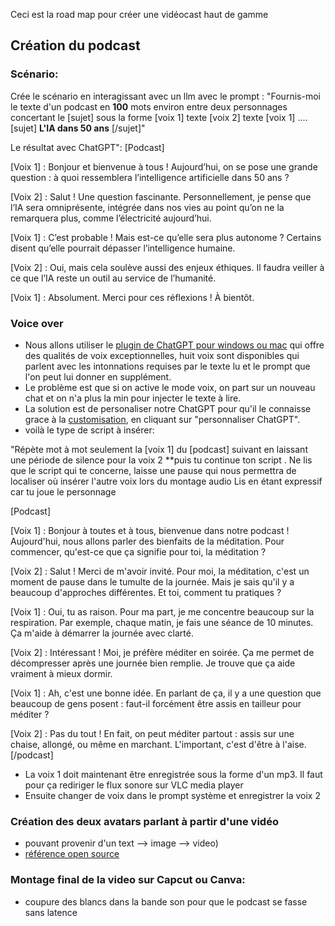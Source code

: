 Ceci est la road map pour créer une vidéocast haut de gamme
## Création du podcast
### Scénario:
Crée le scénario en interagissant avec un llm avec le prompt :
"Fournis-moi le texte d'un podcast en **100** mots environ entre deux personnages concertant le [sujet]
sous la forme [voix 1] texte [voix 2] texte [voix 1] ....
[sujet] **L'IA dans 50 ans** [/sujet]" 

Le résultat avec ChatGPT": [Podcast]

[Voix 1] : Bonjour et bienvenue à tous ! Aujourd’hui, on se pose une grande question : à quoi ressemblera l’intelligence artificielle dans 50 ans ?

[Voix 2] : Salut ! Une question fascinante. Personnellement, je pense que l’IA sera omniprésente, intégrée dans nos vies au point qu’on ne la remarquera plus, comme l’électricité aujourd’hui.

[Voix 1] : C’est probable ! Mais est-ce qu’elle sera plus autonome ? Certains disent qu’elle pourrait dépasser l’intelligence humaine.

[Voix 2] : Oui, mais cela soulève aussi des enjeux éthiques. Il faudra veiller à ce que l’IA reste un outil au service de l’humanité.

[Voix 1] : Absolument. Merci pour ces réflexions ! À bientôt.

### Voice over 
- Nous allons utiliser le [plugin de ChatGPT pour windows ou mac](https://openai.com/chatgpt/desktop/) qui offre des qualités de voix exceptionnelles, huit voix sont disponibles qui parlent avec les intonnations requises par le texte lu et le prompt que l'on peut lui donner en supplément.
- Le problème est que si on active le mode voix, on part sur un nouveau chat et on n'a plus la min pour injecter le texte à lire.
- La solution est de personaliser notre ChatGPT pour qu'il le connaisse grace à la [customisation](https://raw.githubusercontent.com/jpbrasile/images/refs/heads/main/Capture%20d'%C3%A9cran%202024-11-20%20084559.png), en cliquant sur "personnaliser ChatGPT". 
- voilà le type de script à insérer:

"Répète mot à mot seulement la [voix 1] du [podcast] suivant en laissant une période de silence pour la voix 2 **puis tu continue ton script . Ne lis que le script qui te concerne, laisse une pause qui nous permettra de localiser où insérer l'autre voix lors du montage audio  Lis en étant expressif car tu joue le personnage 


[Podcast]

[Voix 1] : Bonjour à toutes et à tous, bienvenue dans notre podcast ! Aujourd'hui, nous allons parler des bienfaits de la méditation. Pour commencer, qu'est-ce que ça signifie pour toi, la méditation ?

[Voix 2] : Salut ! Merci de m'avoir invité. Pour moi, la méditation, c'est un moment de pause dans le tumulte de la journée. Mais je sais qu'il y a beaucoup d'approches différentes. Et toi, comment tu pratiques ?

[Voix 1] : Oui, tu as raison. Pour ma part, je me concentre beaucoup sur la respiration. Par exemple, chaque matin, je fais une séance de 10 minutes. Ça m'aide à démarrer la journée avec clarté.

[Voix 2] : Intéressant ! Moi, je préfère méditer en soirée. Ça me permet de décompresser après une journée bien remplie. Je trouve que ça aide vraiment à mieux dormir.

[Voix 1] : Ah, c'est une bonne idée. En parlant de ça, il y a une question que beaucoup de gens posent : faut-il forcément être assis en tailleur pour méditer ?

[Voix 2] : Pas du tout ! En fait, on peut méditer partout : assis sur une chaise, allongé, ou même en marchant. L'important, c'est d'être à l'aise.[/podcast]

- La voix 1 doit maintenant être enregistrée sous la forme d'un mp3. Il faut pour ça rediriger le flux sonore sur VLC media player 
- Ensuite changer de voix dans le prompt système et enregistrer la voix 2
### Création des deux avatars parlant à partir d'une vidéo
- pouvant provenir d'un text --> image --> video)
- [référence open source](https://github.com/TMElyralab/MuseTalk?tab=readme-ov-file)

### Montage final de la video sur Capcut ou Canva:
- coupure des blancs dans la bande son pour que le podcast se fasse sans latence
